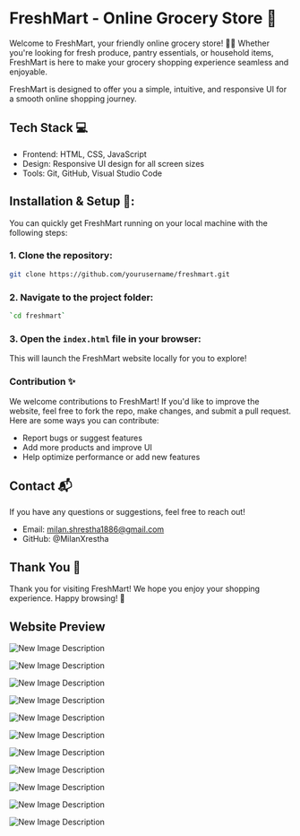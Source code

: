 # FreshMart - Online Grocery Store 🛒
Welcome to FreshMart, your friendly online grocery store! 🌱✨ Whether you're looking for fresh produce, pantry essentials, or household items, FreshMart is here to make your grocery shopping experience seamless and enjoyable.

FreshMart is designed to offer you a simple, intuitive, and responsive UI for a smooth online shopping journey.

## Tech Stack 💻
- Frontend: HTML, CSS, JavaScript
- Design: Responsive UI design for all screen sizes
- Tools: Git, GitHub, Visual Studio Code

## Installation & Setup 🔧:
You can quickly get FreshMart running on your local machine with the following steps:

### 1. Clone the repository:

```bash
git clone https://github.com/yourusername/freshmart.git
 ```

### 2. Navigate to the project folder:

```bash
`cd freshmart`
 ```

### 3. Open the `index.html` file in your browser:

This will launch the FreshMart website locally for you to explore!


### Contribution ✨
We welcome contributions to FreshMart! If you'd like to improve the website, feel free to fork the repo, make changes, and submit a pull request. Here are some ways you can contribute:

- Report bugs or suggest features
- Add more products and improve UI
- Help optimize performance or add new features

## Contact 📬
If you have any questions or suggestions, feel free to reach out!

- Email: milan.shrestha1886@gmail.com
- GitHub: @MilanXrestha


## Thank You 🙏
Thank you for visiting FreshMart! We hope you enjoy your shopping experience. Happy browsing! 🎉

## Website Preview

![New Image Description](./assets/ss/1.png)

![New Image Description](./assets/ss/2.png)

![New Image Description](./assets/ss/3.png)

![New Image Description](./assets/ss/4.png)

![New Image Description](./assets/ss/5.png)

![New Image Description](./assets/ss/6.png)

![New Image Description](./assets/ss/7.png)

![New Image Description](./assets/ss/8.png)

![New Image Description](./assets/ss/9.png)

![New Image Description](./assets/ss/10.png)

![New Image Description](./assets/ss/11.png)
